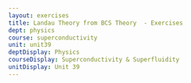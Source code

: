 ```yaml
---
layout: exercises
title: Landau Theory from BCS Theory  - Exercises
dept: physics
course: superconductivity
unit: unit39
deptDisplay: Physics
courseDisplay: Superconductivity & Superfluidity
unitDisplay: Unit 39
---
```

